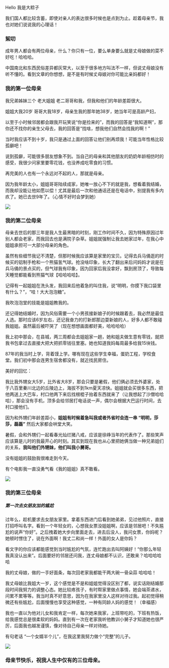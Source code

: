 Hello 我是大粽子

我们国人都比较含蓄，即使对亲人的表达很多时候也是点到为止。趁着母亲节，我也对她们说说我的心理话！

### 絮叨

成年男人都会有两位母亲，什么？你只有一位，要么单身要么就是丈母娘做的菜不好吃！哈哈哈。

中国南北和东西民俗差异都灰常大，以至于很多地方叫法不一样，但说丈母娘没有听不懂的。看到文章的你想想，是不是有时候丈母娘对你可能比亲妈都好！

### 我的第一位母亲

我兄弟姊妹三个 老大姐姐 老二哥哥和我，但我和他们的年龄差距很大。

姐姐大我20岁 哥哥大我18岁，母亲生我的那年她38岁，她当年可是高龄产妇，

以至于小时候邻居都会跟我开玩笑说“你是捡来的”，而我的回答是“我知道啊”，那你还不找你的亲生父母去，我的回答是“找啥，想我他们自然会找我的啊！”

当时我应该不到十岁，我只是通过上面的回答让他们别再烦我！可能当年性格比较孤僻吧！

说到孤僻，可能很多朋友想象不到。当自己的母亲和其他朋友的奶奶年龄相仿时的感受，我很少问家里要零花钱，也没养成吃零食的习惯。

再完美的人也有一个永远对不起的人，那就是母亲。

因为我年龄太小，姐姐哥哥陆续成家，她唯一放心不下的就是我，想看着我结婚，而我却没能让他如愿以偿！尤其是最后一次和他通话还是在电话中，别提我有多内疚了。她已去世9年了。（心情不好时会梦到她）

![](https://gitee.com/stivepeim/img4mk/raw/master/20210509153053.png)

### 我的第二位母亲

母亲去世后的那三年是我人生最黑暗的时刻，刚工作时间不久，因为特殊原因过年别人都会老家，而我回去也是满院子杂草。姐姐就强制让我去她家过年，在我心中姐姐承担可一大部分母亲的角色。

虽然有些细节我记不清楚，但那时候我应该算是家里的宝贝。记得去兵马俑逛的时候买的铝制手枪和一个熊猫氢气球。抢没啥印象，长大了翻出来后问妈妈才说是在兵马俑的景点买的，但气球我有印象，因为回家后我没拿好，飘到房顶了，导致每天睡觉都能看到熊猫气球【哈哈哈哈】。

记得有一起姐姐在洗头发，我回来后他着急的叫住我，说“明明，你摸下我口袋里有什么？”，“哇！大大泡泡糖”。

我吹泡泡堂的技能是姐姐教我的。

还记得她结婚时，因为风俗需要一个小男孩接新娘子的时候跟着去，我必然是最佳人选。那时应该6岁左右，还记我奋力的打新郎那边耍新娘的人，好多人都不敢碰我姐姐。虽然最后被吓哭了（现在想想画面都好美，哈哈哈哈）

我上初中那会，在县城，两三周都会去姐姐家一趟，她和姐夫做生意有零钱，就把我书包拿过去直接大把大把抓零钱往里塞。她也知道我妈每周最多给我15块钱。

87年的我当时上学，背着馍上学。哪有现在这些学生幸福，蛋奶工程，学校食堂。我们初中那会连男生宿舍都没有，就近找民房住。

美好的回忆：

我比我外甥女大5岁，比外省大8岁，那会只要是暑假，他们俩必须去外婆家，处于八百里秦川北边的丘陵边上，海拔不到1km夏天凉快。姐姐就会买很多东西，把他两送上大巴车，村口他两下来后找根棍子抬着东西就来了（让我想起了沙僧哈哈哈），那会没有手机，顶多会给邻居打电话说一声，偶尔会根据大巴运行时间，去村口接他们。

因为和外甥们年龄差距小，**姐姐有时候着急叫我或者外省时会连一串 “明明，莎莎，磊磊”** 然后大家都会哄堂大笑。

暑假，会和外甥们一起看春光灿烂猪八戒，应该是徐峥当年的代表作了。那些笑声应该算是儿时的我最开心的时刻。其实到现在我也从心里把她俩当做一种兄弟姐们的关系，**我叫他们外甥妹，他们叫我小舅哥。**

没有姐姐的鼓励我很难走到今天。

有个电影我一直没勇气看《我的姐姐》真不敢看。

![](https://gitee.com/stivepeim/img4mk/raw/master/20210509154130.png)

### 我的第三位母亲

##### 第一次去女朋友加的尴尬

过年么，趁机要求去女朋友家里。拿着东西进门后看到她弟弟，见过他照片，直接打招呼叫名字。看到一个年轻女的，心想我女票没姐姐啊，应该是邻居吧！不失尴尬的说声“你好”。之后拽着她大步向里面走去，进去后没人，我问女票，你妈呢？她顿时愣住了，说在外面啊！我丈二和尚一样！外面的女人是你妈？

看文字的你应该都能感觉到当时尴尬的气氛，连忙跑出去叫阿姨好！“你那么年轻我真没认出来”。后面要好的邻居还问我，连丈母娘都不认识，还敢来？哈哈哈哈哈

我的丈母娘，做的一手好面条，每次回老家我都能干两大碗一骨朵蒜 哈哈哈！

我丈母娘比我姐大一岁，这个感觉是不是和姐姐觉得没区别了都，说实话刚结婚那段时间我努力的调整心态。她比较疼孩子，有时帮家里做点事情，她会端茶递水，问累不累等等。我当时真不好意思，因为在我家里没人这样对待过我。起初觉得稍微还有些尴尬，后面慢慢也享受这种感觉，一种有同龄人妈的感觉！（幸福感）

我也一直以为他对儿女和我肯定一样，每次她来我家，上班带吃的，下班有热饭，给我感觉总是很柔软的妈妈。直到有一次在老家我听他教训小舅子才知道她也很严厉，后面我也越发谨慎，像对待自己母亲一样对待她。

有句老话 “一个女婿半个儿”，在我这里我努力做个“完整”的儿子。

![](https://gitee.com/stivepeim/img4mk/raw/master/20210509154218.png)

### 母亲节快乐，祝我人生中仅有的三位母亲。